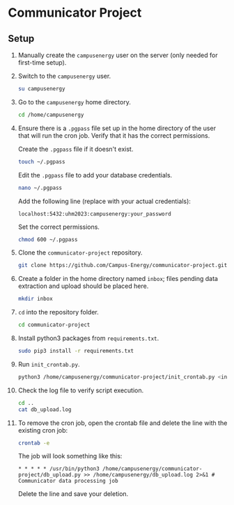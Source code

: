 # Communicator Project

## Setup

1. Manually create the `campusenergy` user on the server (only needed for first-time setup).

2. Switch to the `campusenergy` user.

    ```sh
    su campusenergy
    ```

3. Go to the `campusenergy` home directory.

    ```sh
    cd /home/campusenergy
    ```

4. Ensure there is a `.pgpass` file set up in the home directory of the user that will run the cron job. Verify that it has the correct permissions.

    Create the `.pgpass` file if it doesn't exist.
    
    ```sh
    touch ~/.pgpass
    ```

    Edit the `.pgpass` file to add your database credentials.
    
    ```sh
    nano ~/.pgpass
    ```

    Add the following line (replace with your actual credentials):
    
    ```plaintext
    localhost:5432:uhm2023:campusenergy:your_password
    ```

    Set the correct permissions.
    
    ```sh
    chmod 600 ~/.pgpass
    ```

5. Clone the `communicator-project` repository.

    ```sh
    git clone https://github.com/Campus-Energy/communicator-project.git
    ```

6. Create a folder in the home directory named `inbox`; files pending data extraction and upload should be placed here.

    ```sh
    mkdir inbox
    ```

7. `cd` into the repository folder.

    ```sh
    cd communicator-project
    ```

8. Install python3 packages from `requirements.txt`.

    ```sh
    sudo pip3 install -r requirements.txt
    ```

9. Run `init_crontab.py`.

    ```sh
    python3 /home/campusenergy/communicator-project/init_crontab.py <interval - minute, hourly, daily, weekly, or monthly> /home/campusenergy/communicator-project/db_upload.py /home/campusenergy/db_upload.log
    ```

10. Check the log file to verify script execution.

    ```sh
    cd ..
    cat db_upload.log
    ```

11. To remove the cron job, open the crontab file and delete the line with the existing cron job:

    ```sh
    crontab -e
    ```

    The job will look something like this:
    ```plaintext
    * * * * * /usr/bin/python3 /home/campusenergy/communicator-project/db_upload.py >> /home/campusenergy/db_upload.log 2>&1 # Communicator data processing job
    ```

    Delete the line and save your deletion.

